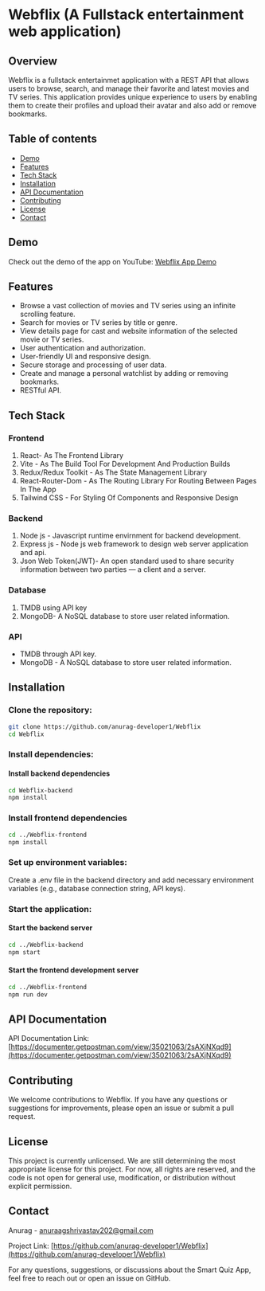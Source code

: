 # Webflix (A Fullstack entertainment web application)
## Overview
Webflix is a fullstack entertainmet application with a REST API that allows users to browse, search, and manage their favorite and latest movies and TV series. This application provides unique experience to users by enabling them to create their profiles and upload their avatar and also add or remove bookmarks.
## Table of contents
- [Demo](#demo)
- [Features](#features)
- [Tech Stack](#tech-stack)
- [Installation](#installation)
- [API Documentation](#api-documentation)
- [Contributing](#contributing)
- [License](#license)
- [Contact](#contact)

## Demo
Check out the demo of the app on YouTube: [Webflix App Demo](https://youtu.be/wYcSF2e1Quw?si=jLUfO44nbmQ30Nay)

## Features
- Browse a vast collection of movies and TV series using an infinite scrolling feature.
- Search for movies or TV series by title or genre.
- View details page for cast and website information of the selected movie or TV series.
- User authentication and authorization.
- User-friendly UI and responsive design.
- Secure storage and processing of user data.
- Create and manage a personal watchlist by adding or removing bookmarks.
- RESTful API.

## Tech Stack 

### Frontend
1. React- As The Frontend Library
2. Vite - As The Build Tool For Development And Production Builds
3. Redux/Redux Toolkit - As The State Management Library
4. React-Router-Dom - As The Routing Library For Routing Between Pages In The App
5. Tailwind CSS - For Styling Of Components and Responsive Design

### Backend
1. Node js - Javascript runtime envirnment for backend development.
2. Express js - Node js web framework to design web server application and api.
3. Json Web Token(JWT)- An open standard used to share security information between two parties — a client and a server.

### Database
1. TMDB using API key
2. MongoDB- A NoSQL database to store user related information.

### API
- TMDB through API key.
- MongoDB - A NoSQL database to store user related information.

## Installation

### Clone the repository:
```bash
git clone https://github.com/anurag-developer1/Webflix
cd Webflix
```
### Install dependencies:

#### Install backend dependencies
```bash
cd Webflix-backend
npm install 
```
### Install frontend dependencies
```bash
cd ../Webflix-frontend
npm install  
```
### Set up environment variables:
Create a .env file in the backend directory and add necessary environment variables (e.g., database connection string, API keys).
### Start the application:
#### Start the backend server
```bash
cd ../Webflix-backend
npm start  
```
#### Start the frontend development server
```bash
cd ../Webflix-frontend
npm run dev  
```

## API Documentation
API Documentation Link: [https://documenter.getpostman.com/view/35021063/2sAXjNXqd9](https://documenter.getpostman.com/view/35021063/2sAXjNXqd9)


## Contributing
We welcome contributions to Webflix. If you have any questions or suggestions for improvements, please open an issue or submit a pull request.
## License
This project is currently unlicensed. We are still determining the most appropriate license for this project. For now, all rights are reserved, and the code is not open for general use, modification, or distribution without explicit permission.
## Contact
Anurag - anuraagshrivastav202@gmail.com

Project Link: [https://github.com/anurag-developer1/Webflix](https://github.com/anurag-developer1/Webflix)

For any questions, suggestions, or discussions about the Smart Quiz App, feel free to reach out or open an issue on GitHub.
